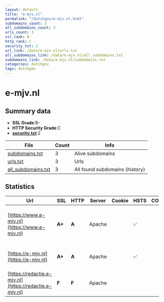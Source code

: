 ```yaml
---
layout: default
title: "e-mjv.nl"
permalink: "/dutchgov/e-mjv.nl.html"
subdomains_count: 3
all_subdomains_count: 3
urls_count: 3
ssl_rank: B-
http_rank: C
security_txt: 2
url_link: /data/e-mjv.nl/urls.txt
all_subdomains_link: /data/e-mjv.nl/all_subdomains.txt
subdomains_link: /data/e-mjv.nl/subdomains.txt
categories: dutchgov
tags: dutchgov
---
```



# e-mjv.nl
## Summary data


 - **SSL Grade**:B-
 - **HTTP Security Grade**:C
 - **[security.txt](https://www.digitaleoverheid.nl/nieuws/standaard-security-txt-nu-verplicht-voor-overheid/)**:2


| File       | Count | Info |
|------------|-------|------|
|[subdomains.txt](/DutchGovScope/data/e-mjv.nl/subdomains.txt)|3|Alive subdomains|
|[urls.txt](/DutchGovScope/data/e-mjv.nl/urls.txt)|3|Urls|
|[all_subdomains.txt](/DutchGovScope/data/e-mjv.nl/all_subdomains.txt)|3|All found subdomains (history)|


## Statistics


| Url | SSL | HTTP | Server | Cookie | HSTS | CORS | CTO | CSP | XFO | XXP | RP |FP| Tech |Title |
|--------|-------|-------|------|------|------|------|------|------|------|------|------|------|------|------|
|[https://www.e-mjv.nl](https://www.e-mjv.nl)| **A+**| **A**|Apache| |:white_check_mark: | | | | :white_check_mark: | :white_check_mark: | :white_check_mark: | |Apache HTTP Server Drupal HSTS PHP|e-MJV | e-MJV|
|[https://e-mjv.nl](https://e-mjv.nl)| **A+**| **A**|Apache| |:white_check_mark: | | | | :white_check_mark: | :white_check_mark: | :white_check_mark: | |Apache HTTP Server HSTS|301 Moved Perman...|
|[https://redactie.e-mjv.nl](https://redactie.e-mjv.nl)| **F**| **F**|Apache| | | | | | | | :white_check_mark: | |Apache HTTP Server HSTS|301 Moved Perman...|

